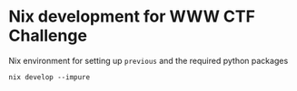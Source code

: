 # Nix development for WWW CTF Challenge

Nix environment for setting up `previous` and the required python packages

```
nix develop --impure
```
